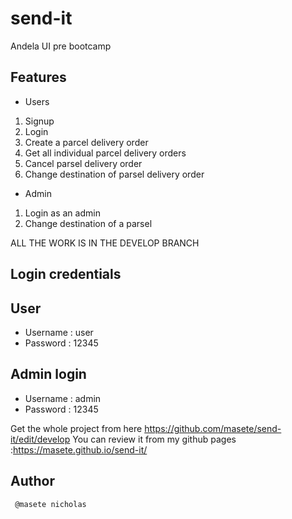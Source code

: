 # send-it
Andela UI pre bootcamp

## Features

* Users
1. Signup
2. Login
3. Create a parcel delivery order
4. Get all individual parcel delivery orders
5. Cancel parsel delivery order
6. Change destination of parsel delivery order


* Admin 
1. Login as an admin
2. Change destination of a parsel


ALL THE WORK IS IN THE DEVELOP BRANCH
## Login credentials
## User
* Username : user
* Password   : 12345

## Admin login
* Username : admin 
* Password : 12345

Get the whole project from here https://github.com/masete/send-it/edit/develop
                                                                                                                              You can review it from my github pages :https://masete.github.io/send-it/
## Author
     
     @masete nicholas
